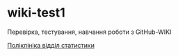# wiki-test1
Перевірка, тестування, навчання роботи з GitHub-WIKI 

[Поліклініка відділ статистики](https://github.com/romanm/wiki-test1/wiki)
